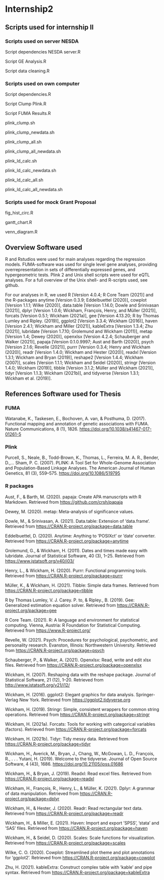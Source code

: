 # Internship2
## Scripts used for internship II
### Scripts used on server NESDA
Script dependencies NESDA server.R

Script GE Analysis.R

Script data cleaning.R

### Scripts used on own computer
Script dependencies.R

Script Clump Plink.R

Script FUMA Results.R

plink_clump.sh

plink_clump_newdata.sh

plink_clump_all.sh

plink_clump_all_newdata.sh

plink_ld_calc.sh 

plink_ld_calc_newdata.sh

plink_ld_calc_all.sh

plink_ld_calc_all_newdata.sh

### Scripts used for mock Grant Proposal
fig_hist_circ.R

gantt_chart.R

venn_diagram.R 

## Overview Software used
R and Rstudios were used for main analyses regarding the regression models. FUMA-software was used for single level gene analyses, providing overrepresentation in sets of differentially expressed genes, and hypergeometric tests. Plink 2 and Unix shell scripts were used for eQTL analyses. For a full overview of the Unix shell- and R-scripts used, see github.

For our analyses in R, we used R [Version 4.0.4; R Core Team (2021)] and the R-packages anytime [Version 0.3.9; Eddelbuettel (2020)], cowplot [Version 1.1.1; Wilke (2020)], data.table [Version 1.14.0; Dowle and Srinivasan (2021)], dplyr [Version 1.0.6; Wickham, François, Henry, and Müller (2021)], forcats [Version 0.5.1; Wickham (2021a)], gee [Version 4.13.20; R by Thomas Lumley and Ripley. (2019)], ggplot2 [Version 3.3.4; Wickham (2016)], haven [Version 2.4.1; Wickham and Miller (2021)], kableExtra [Version 1.3.4; Zhu (2021)], lubridate [Version 1.7.10; Grolemund and Wickham (2011)], metap [Version 1.4; Dewey (2020)], openxlsx [Version 4.2.4; Schauberger and Walker (2021)], papaja [Version 0.1.0.9997; Aust and Barth (2020)], psych [Version 2.1.6; Revelle (2021)], purrr [Version 0.3.4; Henry and Wickham (2020)], readr [Version 1.4.0; Wickham and Hester (2020)], readxl [Version 1.3.1; Wickham and Bryan (2019)], reshape2 [Version 1.4.4; Wickham (2007)], scales [Version 1.1.1; Wickham and Seidel (2020)], stringr [Version 1.4.0; Wickham (2019)], tibble [Version 3.1.2; Müller and Wickham (2021)], tidyr [Version 1.1.3; Wickham (2021b)], and tidyverse [Version 1.3.1; Wickham et al. (2019)].

## References Software used for Thesis
### FUMA
Watanabe, K., Taskesen, E., Bochoven, A. van, & Posthuma, D. (2017). Functional mapping and annotation of genetic associations with FUMA. Nature Communications, 8 (1), 1826. https://doi.org/10.1038/s41467-017-01261-5

### Plink
Purcell, S., Neale, B., Todd-Brown, K., Thomas, L., Ferreira, M. A. R., Bender, D.,... Sham, P. C. (2007). PLINK: A Tool Set for Whole-Genome Association and Population-Based Linkage Analyses. The American Journal of Human Genetics, 81 (3), 559–575. https://doi.org/10.1086/519795

### R packages
Aust, F., & Barth, M. (2020). papaja: Create APA manuscripts with R Markdown. Retrieved from https://github.com/crsh/papaja

Dewey, M. (2020). metap: Meta-analysis of significance values.

Dowle, M., & Srinivasan, A. (2021). Data.table: Extension of ‘data.frame‘. Retrieved from https://CRAN.R-project.org/package=data.table

Eddelbuettel, D. (2020). Anytime: Anything to ’POSIXct’ or ’date’ converter. Retrieved from https://CRAN.R-project.org/package=anytime

Grolemund, G., & Wickham, H. (2011). Dates and times made easy with lubridate. Journal of Statistical Software, 40 (3), 1–25. Retrieved from https://www.jstatsoft.org/v40/i03/

Henry, L., & Wickham, H. (2020). Purrr: Functional programming tools. Retrieved from https://CRAN.R-project.org/package=purrr

Müller, K., & Wickham, H. (2021). Tibble: Simple data frames. Retrieved from https://CRAN.R-project.org/package=tibble

R by Thomas Lumley, V. J. Carey. P. to, & Ripley., B. (2019). Gee: Generalized estimation equation solver. Retrieved from https://CRAN.R-project.org/package=gee

R Core Team. (2021). R: A language and environment for statistical computing. Vienna, Austria: R Foundation for Statistical Computing. Retrieved from https://www.R-project.org/

Revelle, W. (2021). Psych: Procedures for psychological, psychometric, and personality research. Evanston, Illinois: Northwestern University. Retrieved from https://CRAN.R-project.org/package=psych

Schauberger, P., & Walker, A. (2021). Openxlsx: Read, write and edit xlsx files. Retrieved from https://CRAN.R-project.org/package=openxlsx

Wickham, H. (2007). Reshaping data with the reshape package. Journal of Statistical Software, 21 (12), 1–20. Retrieved from http://www.jstatsoft.org/v21/i12/

Wickham, H. (2016). ggplot2: Elegant graphics for data analysis. Springer-Verlag New York. Retrieved from https://ggplot2.tidyverse.org

Wickham, H. (2019). Stringr: Simple, consistent wrappers for common string operations. Retrieved from https://CRAN.R-project.org/package=stringr

Wickham, H. (2021a). Forcats: Tools for working with categorical variables (factors). Retrieved from https://CRAN.R-project.org/package=forcats

Wickham, H. (2021b). Tidyr: Tidy messy data. Retrieved from https://CRAN.R-project.org/package=tidyr

Wickham, H., Averick, M., Bryan, J., Chang, W., McGowan, L. D., François, R., . . . Yutani, H. (2019). Welcome to the tidyverse. Journal of Open Source Software, 4 (43), 1686. https://doi.org/10.21105/joss.01686

Wickham, H., & Bryan, J. (2019). Readxl: Read excel files. Retrieved from https://CRAN.R-project.org/package=readxl
 
Wickham, H., François, R., Henry, L., & Müller, K. (2021). Dplyr: A grammar of data manipulation. Retrieved from https://CRAN.R-project.org/package=dplyr

Wickham, H., & Hester, J. (2020). Readr: Read rectangular text data. Retrieved from https://CRAN.R-project.org/package=readr

Wickham, H., & Miller, E. (2021). Haven: Import and export ’SPSS’, ’stata’ and ’SAS’ files. Retrieved from https://CRAN.R-project.org/package=haven

Wickham, H., & Seidel, D. (2020). Scales: Scale functions for visualization. Retrieved from https://CRAN.R-project.org/package=scales

Wilke, C. O. (2020). Cowplot: Streamlined plot theme and plot annotations for ’ggplot2’. Retrieved from https://CRAN.R-project.org/package=cowplot

Zhu, H. (2021). kableExtra: Construct complex table with ’kable’ and pipe syntax. Retrieved from https://CRAN.R-project.org/package=kableExtra
